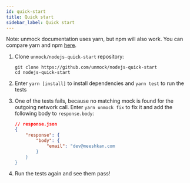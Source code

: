 ```yaml
---
id: quick-start
title: Quick start
sidebar_label: Quick start
---
```


Note: unmock documentation uses yarn, but npm will also work. You can compare yarn and npm [here](https://yarnpkg.com/en/docs/migrating-from-npm#toc-cli-commands-comparison).

1. Clone `unmock/nodejs-quick-start` repository:

   ```text
   git clone https://github.com/unmock/nodejs-quick-start
   cd nodejs-quick-start
   ```

1. Enter `yarn [install]` to install dependencies and `yarn test` to run the tests

1. One of the tests fails, because no matching mock is found for the outgoing network call. Enter `yarn unmock fix` to fix it and add the following body to `response.body`:

   ```json
   // response.json
   {
       "response": {
           "body": {
               "email": "dev@meeshkan.com
           }
       }
   }
   ```

1. Run the tests again and see them pass!
